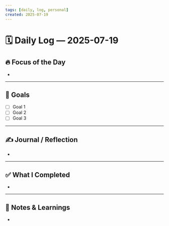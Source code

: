 ```yaml
---
tags: [daily, log, personal]
created: 2025-07-19
---
```


# 🗓️ Daily Log — 2025-07-19

## 🔥 Focus of the Day
-  

---

## 🎯 Goals  
- [ ] Goal 1  
- [ ] Goal 2  
- [ ] Goal 3  

---

## ✍️ Journal / Reflection  
-  

---

## ✅ What I Completed  
-  

---

## 🧠 Notes & Learnings  
-  
